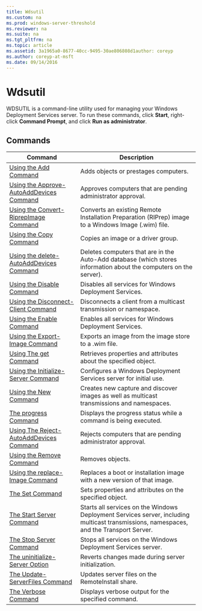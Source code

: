 ```yaml
---
title: Wdsutil
ms.custom: na
ms.prod: windows-server-threshold
ms.reviewer: na
ms.suite: na
ms.tgt_pltfrm: na
ms.topic: article
ms.assetid: 3a1965a0-8677-40cc-9495-30ae806808d1author: coreyp
ms.author: coreyp-at-msft
ms.date: 09/14/2016
---
```

# Wdsutil
WDSUTIL is a command-line utility used for managing your Windows Deployment Services server. To run these commands, click **Start**, right-click **Command Prompt**, and click **Run as administrator**.  
## Commands  
|Command|Description|  
|-----------|---------------|  
|[Using the Add Command](Using-the-Add-Command.md)|Adds objects or prestages computers.|  
|[Using the Approve-AutoAddDevices Command](Using-the-Approve-AutoAddDevices-Command.md)|Approves computers that are pending administrator approval.|  
|[Using the Convert-RiprepImage Command](Using-the-Convert-RiprepImage-Command.md)|Converts an existing Remote Installation Preparation (RIPrep) image to a Windows Image (.wim) file.|  
|[Using the Copy Command](Using-the-Copy-Command.md)|Copies an image or a driver group.|  
|[Using the delete-AutoAddDevices Command](Using-the-delete-AutoAddDevices-Command.md)|Deletes computers that are in the Auto-Add database (which stores information about the computers on the server).|  
|[Using the Disable Command](Using-the-Disable-Command.md)|Disables all services for Windows Deployment Services.|  
|[Using the Disconnect-Client Command](Using-the-Disconnect-Client-Command.md)|Disconnects a client from a multicast transmission or namespace.|  
|[Using the Enable Command](Using-the-Enable-Command.md)|Enables all services for Windows Deployment Services.|  
|[Using the Export-Image Command](Using-the-Export-Image-Command.md)|Exports an image from the image store to a .wim file.|  
|[Using The get Command](Using-The-get-Command.md)|Retrieves properties and attributes about the specified object.|  
|[Using the Initialize-Server Command](Using-the-Initialize-Server-Command.md)|Configures a Windows Deployment Services server for initial use.|  
|[Using the New Command](Using-the-New-Command.md)|Creates new capture and discover images as well as multicast transmissions and namespaces.|  
|[The progress Command](The-progress-Command.md)|Displays the progress status while a command is being executed.|  
|[Using The Reject-AutoAddDevices Command](Using-The-Reject-AutoAddDevices-Command.md)|Rejects computers that are pending administrator approval.|  
|[Using the Remove Command](Using-the-Remove-Command.md)|Removes objects.|  
|[Using the replace-Image Command](Using-the-replace-Image-Command.md)|Replaces a boot or installation image with a new version of that image.|  
|[The Set Command](The-Set-Command.md)|Sets properties and attributes on the specified object.|  
|[The Start Server Command](The-Start-Server-Command.md)|Starts all services on the Windows Deployment Services server, including multicast transmissions, namespaces, and the Transport Server.|  
|[The Stop Server Command](The-Stop-Server-Command.md)|Stops all services on the Windows Deployment Services server.|  
|[The uninitialize-Server Option](The-uninitialize-Server-Option.md)|Reverts changes made during server initialization.|  
|[The Update-ServerFiles Command](wdsutil/The-Update-ServerFiles-Command.md)|Updates server files on the RemoteInstall share.|  
|[The Verbose Command](The-Verbose-Command.md)|Displays verbose output for the specified command.|  
